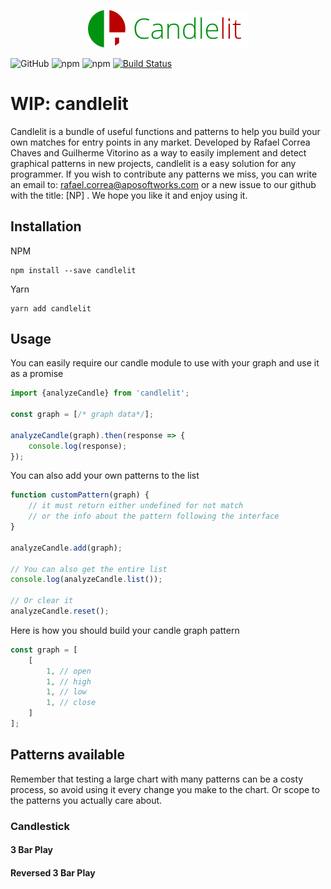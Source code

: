 <p align="center"><img src="https://github.com/darklight9811/candlelit/blob/master/example/src/img/logo.svg" width="256"></p>

![GitHub](https://img.shields.io/github/license/darklight9811/candlelit) ![npm](https://img.shields.io/npm/dm/candlelit) ![npm](https://img.shields.io/npm/v/candlelit) [![Build Status](https://travis-ci.org/darklight9811/candlelit.svg?branch=master)](https://travis-ci.org/darklight9811/candlelit)

# WIP: candlelit
Candlelit is a bundle of useful functions and patterns to help you build your own matches for entry points in any market.
Developed by Rafael Correa Chaves and Guilherme Vitorino as a way to easily implement and detect graphical patterns in new projects, candlelit is a easy solution for any programmer. If you wish to contribute any patterns we miss, you can write an email to: rafael.correa@aposoftworks.com or a new issue to our github with the title: [NP] <name of your pattern>. We hope you like it and enjoy using it.

## Installation
NPM
```
npm install --save candlelit
```

Yarn
```
yarn add candlelit
```

## Usage
You can easily require our candle module to use with your graph and use it as a promise

``` javascript
import {analyzeCandle} from 'candlelit';

const graph = [/* graph data*/];

analyzeCandle(graph).then(response => {
	console.log(response);
});
```

You can also add your own patterns to the list
``` javascript
function customPattern(graph) {
	// it must return either undefined for not match
	// or the info about the pattern following the interface
}

analyzeCandle.add(graph);

// You can also get the entire list
console.log(analyzeCandle.list());

// Or clear it
analyzeCandle.reset();
```

Here is how you should build your candle graph pattern

``` javascript
const graph = [
	[
		1, // open
		1, // high
		1, // low
		1, // close
	]
];
```

## Patterns available

Remember that testing a large chart with many patterns can be a costy process, so avoid using it every change you make to the chart. Or scope to the patterns you actually care about.
### Candlestick
#### 3 Bar Play
#### Reversed 3 Bar Play